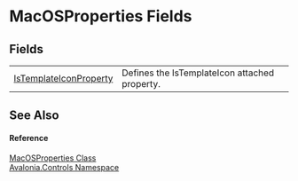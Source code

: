 # MacOSProperties Fields




## Fields
<table>
<tr>
<td><a href="F_Avalonia_Controls_MacOSProperties_IsTemplateIconProperty">IsTemplateIconProperty</a></td>
<td>Defines the IsTemplateIcon attached property.</td>
</tr>
</table>

## See Also


#### Reference
<a href="T_Avalonia_Controls_MacOSProperties">MacOSProperties Class</a>  
<a href="N_Avalonia_Controls">Avalonia.Controls Namespace</a>  
